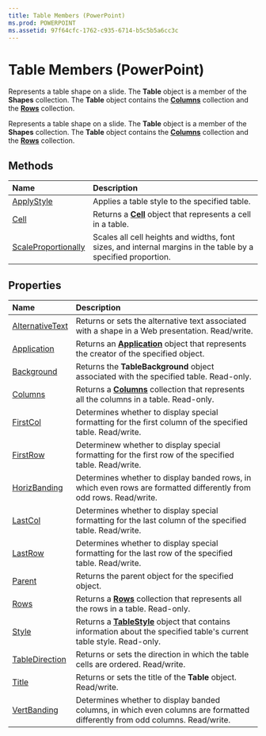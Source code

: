 ```yaml
---
title: Table Members (PowerPoint)
ms.prod: POWERPOINT
ms.assetid: 97f64cfc-1762-c935-6714-b5c5b5a6cc3c
---
```



# Table Members (PowerPoint)
Represents a table shape on a slide. The  **Table** object is a member of the **Shapes** collection. The **Table** object contains the **[Columns](columns-object-powerpoint.md)** collection and the **[Rows](rows-object-powerpoint.md)** collection.

Represents a table shape on a slide. The  **Table** object is a member of the **Shapes** collection. The **Table** object contains the **[Columns](columns-object-powerpoint.md)** collection and the **[Rows](rows-object-powerpoint.md)** collection.


## Methods



|**Name**|**Description**|
|:-----|:-----|
|[ApplyStyle](table-applystyle-method-powerpoint.md)|Applies a table style to the specified table.|
|[Cell](table-cell-method-powerpoint.md)|Returns a  **[Cell](cell-object-powerpoint.md)** object that represents a cell in a table.|
|[ScaleProportionally](table-scaleproportionally-method-powerpoint.md)|Scales all cell heights and widths, font sizes, and internal margins in the table by a specified proportion.|

## Properties



|**Name**|**Description**|
|:-----|:-----|
|[AlternativeText](table-alternativetext-property-powerpoint.md)|Returns or sets the alternative text associated with a shape in a Web presentation. Read/write.|
|[Application](table-application-property-powerpoint.md)|Returns an  **[Application](application-object-powerpoint.md)** object that represents the creator of the specified object.|
|[Background](table-background-property-powerpoint.md)|Returns the  **TableBackground** object associated with the specified table. Read-only.|
|[Columns](table-columns-property-powerpoint.md)|Returns a  **[Columns](columns-object-powerpoint.md)** collection that represents all the columns in a table. Read-only.|
|[FirstCol](table-firstcol-property-powerpoint.md)|Determines whether to display special formatting for the first column of the specified table. Read/write.|
|[FirstRow](table-firstrow-property-powerpoint.md)|Determinew whether to display special formatting for the first row of the specified table. Read/write.|
|[HorizBanding](table-horizbanding-property-powerpoint.md)|Determines whether to display banded rows, in which even rows are formatted differently from odd rows. Read/write.|
|[LastCol](table-lastcol-property-powerpoint.md)|Determines whether to display special formatting for the last column of the specified table. Read/write.|
|[LastRow](table-lastrow-property-powerpoint.md)|Determines whether to display special formatting for the last row of the specified table. Read/write.|
|[Parent](table-parent-property-powerpoint.md)|Returns the parent object for the specified object.|
|[Rows](table-rows-property-powerpoint.md)|Returns a  **[Rows](rows-object-powerpoint.md)** collection that represents all the rows in a table. Read-only.|
|[Style](table-style-property-powerpoint.md)|Returns a  **[TableStyle](tablestyle-object-powerpoint.md)** object that contains information about the specified table's current table style. Read-only.|
|[TableDirection](table-tabledirection-property-powerpoint.md)|Returns or sets the direction in which the table cells are ordered. Read/write.|
|[Title](table-title-property-powerpoint.md)|Returns or sets the title of the  **Table** object. Read/write.|
|[VertBanding](table-vertbanding-property-powerpoint.md)|Determines whether to display banded columns, in which even columns are formatted differently from odd columns. Read/write.|

